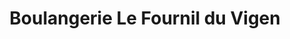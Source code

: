 ---
title: "Boulangerie Le Fournil du Vigen"
url: /le-vigen/boulangerie-le-fournil-du-vigen/
shop: boulangerie
---